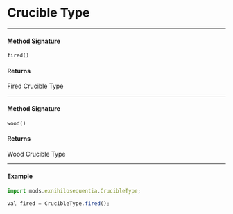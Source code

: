 # Crucible Type

---

#### Method Signature

`fired()`

#### Returns

Fired Crucible Type

---

#### Method Signature

`wood()`

#### Returns

Wood Crucible Type

---

#### Example

```js
import mods.exnihilosequentia.CrucibleType;

val fired = CrucibleType.fired();
```